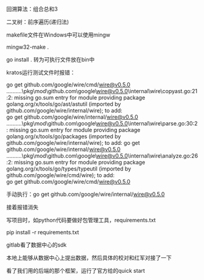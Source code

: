 回溯算法：组合总和3

二叉树：前序遍历(递归法)

makefile文件在Windows中可以使用mingw

mingw32-make .

go install . 转为可执行文件放在bin中

kratos运行测试文件时报错：

go get github.com/google/wire/cmd/wire@v0.5.0
..\..\..\..\..\pkg\mod\github.com\google\wire@v0.5.0\internal\wire\copyast.go:21:2: missing go.sum entry for module providing package golang.org/x/tools/go/ast/astutil (imported by github.com/google/wire/internal/wire); to add:     
        go get github.com/google/wire/internal/wire@v0.5.0
..\..\..\..\..\pkg\mod\github.com\google\wire@v0.5.0\internal\wire\parse.go:30:2: missing go.sum entry for module providing package golang.org/x/tools/go/packages (imported by github.com/google/wire/internal/wire); to add:
        go get github.com/google/wire/internal/wire@v0.5.0
..\..\..\..\..\pkg\mod\github.com\google\wire@v0.5.0\internal\wire\analyze.go:26:2: missing go.sum entry for module providing package golang.org/x/tools/go/types/typeutil (imported by github.com/google/wire/cmd/wire); to add:       
        go get github.com/google/wire/cmd/wire@v0.5.0

手动执行：go get github.com/google/wire/internal/wire@v0.5.0

接着报错消失

写项目时，如python代码要做好包管理工具，requirements.txt

pip install -r requirements.txt



gitlab看了数据中心的sdk

本地上能够从数据中心上提出数据，然后具体的校对和红军对接了一下

看了我们用的后端的那个框架，运行了官方给的quick start